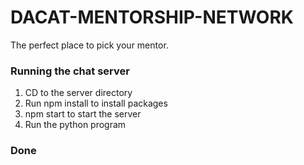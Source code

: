 # DACAT-MENTORSHIP-NETWORK
The perfect place to pick your mentor.

### Running the chat server
1. CD to the server directory
2. Run npm install to install packages
3. npm start to start the server
4. Run the python program 
### Done
  
